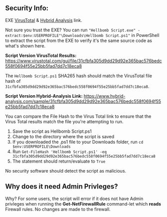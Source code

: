 ## Security Info:

EXE [VirusTotal](https://www.virustotal.com/gui/file/a9cde164390d4d71f8b137d13df4b0a4565f7447c0edade2f99127a304451f2d) & [Hybrid Analysis](https://www.hybrid-analysis.com/sample/a9cde164390d4d71f8b137d13df4b0a4565f7447c0edade2f99127a304451f2d) link.

Not sure you trust the EXE? You can run ``"Hellbomb Script.exe" -extract:$env:USERPROFILE"\Downloads\Hellbomb Script.ps1"`` in PowerShell to extract the script from the EXE to verify it's the same source code as what's shown here.

**Script Version VirusTotal Results:** https://www.virustotal.com/gui/file/31cfbfa305d9dd29d92e365bac576bedc558f0694f55e25bb5fad7dd7c18eca8

The ``Hellbomb Script.ps1`` SHA265 hash should match the VirusTotal file hash of ``31cfbfa305d9dd29d92e365bac576bedc558f0694f55e25bb5fad7dd7c18eca8``.

**Script Version Hybrid-Analysis Link:** https://www.hybrid-analysis.com/sample/31cfbfa305d9dd29d92e365bac576bedc558f0694f55e25bb5fad7dd7c18eca8

You can compare the File Hash to the Virus Total link to ensure that the Virus Total results match the file you're attempting to run.

1. Save the script as Hellbomb Script.ps1
2. Change to the directory where the script is saved
3. If you downloaded the .ps1 file to your Downloads folder, run ``cd $env:USERPROFILE\Downloads``
4. Run ``Get-FileHash 'Hellbomb Script.ps1' -eq 31cfbfa305d9dd29d92e365bac576bedc558f0694f55e25bb5fad7dd7c18eca8``
5. The statement should return/evaluate to ``True``

No security software should detect the script as malicious.

## Why does it need Admin Privleges?
Why? For some users, the script will error if it does not have Admin privleges when running the **Get-NetFirewallRule** command-let which **reads** Firewall rules. No changes are made to the firewall.
